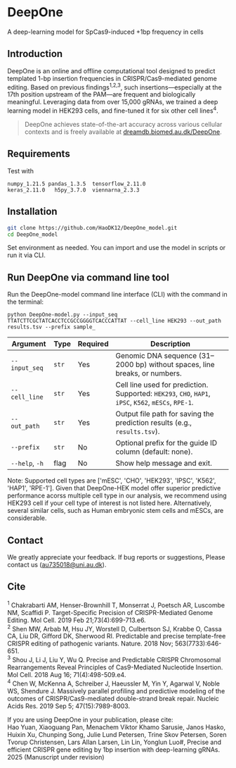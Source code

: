 # DeepOne

A deep-learning model for SpCas9-induced +1bp frequency in cells

## Introduction

DeepOne is an online and offline computational tool designed to predict templated 1-bp insertion frequencies in CRISPR/Cas9-mediated genome editing. Based on previous findings<sup>1,2,3</sup>, such insertions—especially at the 17th position upstream of the PAM—are frequent and biologically meaningful. Leveraging data from over 15,000 gRNAs, we trained a deep learning model in HEK293 cells, and fine-tuned it for six other cell lines<sup>4</sup>.

> DeepOne achieves state-of-the-art accuracy across various cellular contexts and is freely available at [dreamdb.biomed.au.dk/DeepOne](https://dreamdb.biomed.au.dk/DeepOne/home).

## Requirements
Test with
``` 
numpy_1.21.5 pandas_1.3.5  tensorflow_2.11.0
keras_2.11.0   h5py_3.7.0  viennarna_2.3.3
```

## Installation
```bash
git clone https://github.com/HaoDK12/DeepOne_model.git
cd DeepOne_model
```
Set environment as needed. You can import and use the model in scripts or run it via CLI.

## Run DeepOne via command line tool
Run the DeepOne-model command line interface (CLI) with the command in the terminal:
```
python DeepOne-model.py --input_seq TTATCTTCGCTATCACCTCCGCCGGGGTCACCCATTAT --cell_line HEK293 --out_path results.tsv --prefix sample_
```
| Argument       | Type  | Required | Description                                                                                          |
| -------------- | ----- | -------- | ---------------------------------------------------------------------------------------------------- |
| `--input_seq`  | `str` | Yes    | Genomic DNA sequence (31–2000 bp) without spaces, line breaks, or numbers.                           |
| `--cell_line`  | `str` | Yes    | Cell line used for prediction. Supported: `HEK293`, `CHO`, `HAP1`, `iPSC`, `K562`, `mESCs`, `RPE-1`. |
| `--out_path`   | `str` | Yes    | Output file path for saving the prediction results (e.g., `results.tsv`).                            |
| `--prefix`     | `str` | No     | Optional prefix for the guide ID column (default: none).                                             |
| `--help`, `-h` | flag  | No     | Show help message and exit.                                                                          |

Note: Supported cell types are ['mESC', 'CHO', 'HEK293', 'IPSC', 'K562', 'HAP1', 'RPE-1']. Given that DeepOne-HEK model offer superior predictive performance acorss multiple cell type in our analysis, we recommend using HEK293 cell if your cell type of interest is not listed here. Alternatively, several similar cells, such as Human embryonic stem cells and mESCs, are considerable.

## Contact
We greatly appreciate your feedback. If bug reports or suggestions, Please contact us (au735018@uni.au.dk).

## Cite
<sup>1</sup> Chakrabarti AM, Henser-Brownhill T, Monserrat J, Poetsch AR, Luscombe NM, Scaffidi P. Target-Specific Precision of CRISPR-Mediated Genome Editing. Mol Cell. 2019 Feb 21;73(4):699-713.e6.  
<sup>2</sup> Shen MW, Arbab M, Hsu JY, Worstell D, Culbertson SJ, Krabbe O, Cassa CA, Liu DR, Gifford DK, Sherwood RI. Predictable and precise template-free CRISPR editing of pathogenic variants. Nature. 2018 Nov; 563(7733):646-651.  
<sup>3</sup> Shou J, Li J, Liu Y, Wu Q. Precise and Predictable CRISPR Chromosomal Rearrangements Reveal Principles of Cas9-Mediated Nucleotide Insertion. Mol Cell. 2018 Aug 16; 71(4):498-509.e4.  
<sup>4</sup> Chen W, McKenna A, Schreiber J, Haeussler M, Yin Y, Agarwal V, Noble WS, Shendure J. Massively parallel profiling and predictive modeling of the outcomes of CRISPR/Cas9-mediated double-strand break repair. Nucleic Acids Res. 2019 Sep 5; 47(15):7989-8003.

If you are using DeepOne in your publication, please cite:  
Hao Yuan, Xiaoguang Pan, Menachem Viktor Khamo Sarusie, Janos Hasko, Huixin Xu, Chunping Song, Julie Lund Petersen, Trine Skov Petersen, Soren Tvorup Christensen, Lars Allan Larsen, Lin Lin, Yonglun Luo#, Precise and efficient CRISPR gene 
editing by 1bp insertion with deep-learning gRNAs. 2025 (Manuscript under revision)

